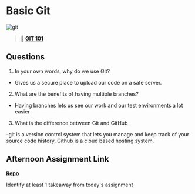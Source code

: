 # Basic Git

![git](https://git-scm.com/images/branching-illustration@2x.png)

> **📖 [GIT 101](https://codeworksacademy.com/fs-student-guide/resources/wk1/01-GIT)**

## Questions

1. In your own words, why do we use Git?

- Gives us a secure place to upload our code on a safe server. 

2. What are the benefits of having multiple branches?

- Having branches lets us see our work and our test environments a lot easier

3. What is the difference between Git and GitHub

-git is a version control system that lets you manage and keep track of your source code history, Github is a cloud based hosting system. 


## Afternoon Assignment Link

**[Repo](https://github.com/JacobNeitzell/<ASSIGNMENT_REPO>)**

Identify at least 1 takeaway from today's assignment
